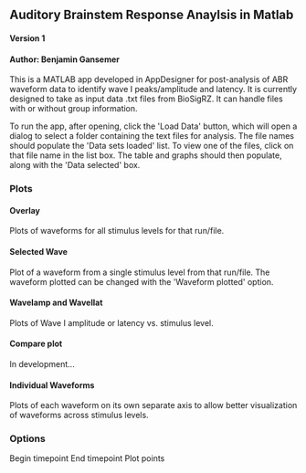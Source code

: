 ## Auditory Brainstem Response Anaylsis in Matlab

#### Version 1

#### Author: Benjamin Gansemer

This is a MATLAB app developed in AppDesigner for post-analysis of ABR waveform data to identify wave I peaks/amplitude and latency. It is currently designed to take as input data .txt files from BioSigRZ. It can handle files with or without group information. 

To run the app, after opening, click the 'Load Data' button, which will open a dialog to select a folder containing the text files for analysis. The file names should populate the 'Data sets loaded' list. To view one of the files, click on that file name in the list box. The table and graphs should then populate, along with the 'Data selected' box. 

### Plots

#### Overlay

Plots of waveforms for all stimulus levels for that run/file.

#### Selected Wave

Plot of a waveform from a single stimulus level from that run/file. The waveform plotted can be changed with the 'Waveform plotted' option.

#### WaveIamp and WaveIlat

Plots of Wave I amplitude or latency vs. stimulus level.

#### Compare plot

In development...

#### Individual Waveforms

Plots of each waveform on its own separate axis to allow better visualization of waveforms across stimulus levels.

### Options

Begin timepoint
End timepoint
Plot points
